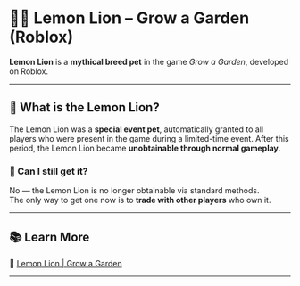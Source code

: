 # 🍋🦁 Lemon Lion – Grow a Garden (Roblox)

**Lemon Lion** is a **mythical breed pet** in the game *Grow a Garden*, developed on Roblox.

---

## 🐾 What is the Lemon Lion?

The Lemon Lion was a **special event pet**, automatically granted to all players who were present in the game during a limited-time event. After this period, the Lemon Lion became **unobtainable through normal gameplay**.

### 🚫 Can I still get it?

No — the Lemon Lion is no longer obtainable via standard methods.  
The only way to get one now is to **trade with other players** who own it.

---

## 📚 Learn More

🔗 [Lemon Lion | Grow a Garden](https://grow-a-garden-script.com/blogs/lemon-lion-grow-a-garden)

---


